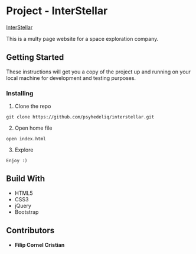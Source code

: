 # Project - InterStellar #

[InterStellar](https://psyhedeliq.github.io/interstellar/)  

This is a multy page website for a space exploration company.

## Getting Started ##

These instructions will get you a copy of the project up and running on your local machine for development and testing purposes.

### Installing ###

1. Clone the repo  

```
git clone https://github.com/psyhedeliq/interstellar.git
```
  
2. Open home file  
  
```  
open index.html 
```
  
3. Explore  
  
```
Enjoy :)
```

## Build With ##

* HTML5
* CSS3
* jQuery
* Bootstrap
  
## Contributors ##

* **Filip Cornel Cristian**
